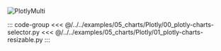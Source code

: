 ![PlotlyMulti](/assets/images/examples/PlotlyMulti.jpg)

::: code-group
<<< @/../../examples/05_charts/Plotly/00_plotly-charts-selector.py
<<< @/../../examples/05_charts/Plotly/01_plotly-charts-resizable.py
:::
